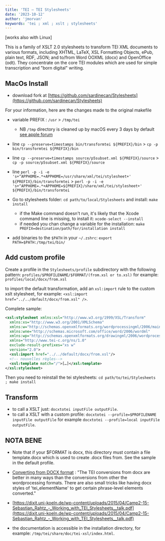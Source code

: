 ```yaml
---
title: 'TEI — TEI Stylesheets'
date: '2023-10-12'
author: 'jmorvan'
keywords: 'tei ; xml ; xslt ; stylesheets'
---
```


[works also with Linux]

This is a family of XSLT 2.0 stylesheets to transform TEI XML documents to various formats, including XHTML, LaTeX, XSL Formatting Objects, ePub, plain text, RDF, JSON; and to/from Word OOXML (docx) and OpenOffice (odt). They concentrate on the core TEI modules which are used for simple transcription and "born digital" writing.

## MacOs Install
- download fork at [https://github.com/sardinecan/Stylesheets](https://github.com/sardinecan/Stylesheets)

For your information, here are the changes made to the original makefile 
  - variable PREFIX : `/usr` > `/tmp/tei`
  	- NB `/tmp` directory is cleaned up by macOS every 3 days by default [see apple forum](https://forums.developer.apple.com/forums/thread/71382)
  - line `cp --preserve=timestamps bin/transformtei ${PREFIX}/bin` > `cp -p bin/transformtei ${PREFIX}/bin`
  - line `cp --preserve=timestamps source/p5subset.xml ${PREFIX}/source` > `cp -p source/p5subset.xml ${PREFIX}/source`
  - line `perl -p -i -e 's+^APPHOME=.*+APPHOME=/usr/share/xml/tei/stylesheet+' ${PREFIX}/bin/transformtei` > `perl -p -i -e 's+^APPHOME=.*+APPHOME=${PREFIX}/share/xml/tei/stylesheet+' ${PREFIX}/bin/transformtei`

- Go to stylesheets folder: `cd path/to/local/Stylesheets` and install: `make install`
  - if the Make command doesn't run, it's likely that the Xcode command line is missing, to install it: `xcode-select --install`
  - if needed you chan change a variable for the installation: `make PREFIX=destination/path/for/installation install`
- add binaries to the `$PATH` in your `~/.zshrc`: `export PATH=$PATH:/tmp/tei/bin/`

## Add custom profile
Create a profile in the `Stylesheets/profile` subdirectory with the following pattern: `profiles/$PROFILENAME/$FORMAT/(from.xsl or to.xsl)` for example: `profiles/local/docx/from.xsl`

to import the default transformation, add an `xsl:import` rule to the custom xslt stylesheet, for example: `<xsl:import href="../../default/docx/from.xsl" />`.

Complete sample:
```xml
<xsl:stylesheet xmlns:xsl="http://www.w3.org/1999/XSL/Transform" 
  xmlns:xs="http://www.w3.org/2001/XMLSchema"
  xmlns:w="http://schemas.openxmlformats.org/wordprocessingml/2006/main"
  xmlns:wne="http://schemas.microsoft.com/office/word/2006/wordml"
  xmlns:wp="http://schemas.openxmlformats.org/drawingml/2006/wordprocessingDrawing"
  xmlns="http://www.tei-c.org/ns/1.0"
  exclude-result-prefixes="xs w"
  version="2.0">
  <xsl:import href="../../default/docx/from.xsl"/>
  <!-- nouvelles règles-->
  <xsl:template match="/">[…]</xsl:template>
</xsl:stylesheet>
```

Then you need to reinstall the tei stylesheets: `cd path/to/tei/Stylesheets ; make install`

## Transform
- to call a XSLT just: `docxtotei inputFile outputFile`.
- to call a XSLT with a custom profile: `docxtotei --profile=$PROFILENAME inputFile outputFile` for example `docxtotei --profile=local inputFile outputFile`.

## NOTA BENE

- Note that if your $FORMAT is docx, this directory must contain a file template.docx which is used to create .docx files from. See the sample in the default profile.

- [Converting from DOCX format](https://listserv.brown.edu/archives/cgi-bin/wa?A2=TEI-L;1123776a.1605) : "The TEI conversions from docx are better in many ways than the conversions from other the wordprocessing formats. There are also small tricks like having docx styles of 'tei_elementName' to get certain phrase-level elements converted."

- [https://dixit.uni-koeln.de/wp-content/uploads/2015/04/Camp2-15-Sebastian_Rahtz_-_Working_with_TEI_Stylesheets__talk.pdf](https://dixit.uni-koeln.de/wp-content/uploads/2015/04/Camp2-15-Sebastian_Rahtz_-_Working_with_TEI_Stylesheets__talk.pdf)

- the documentation is accessible in the installation directory, for example: `/tmp/tei/share/doc/tei-xsl/index.html`.

